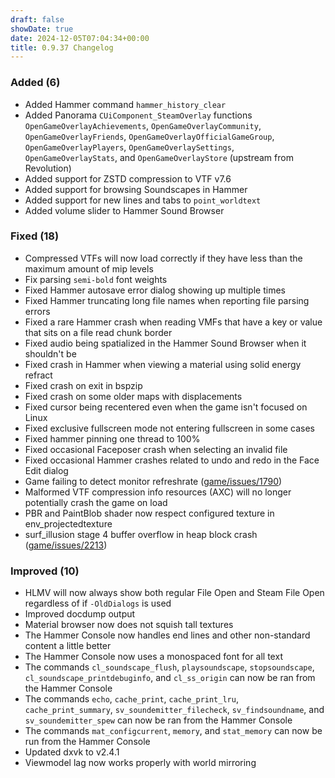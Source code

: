 ```yaml
---
draft: false
showDate: true
date: 2024-12-05T07:04:34+00:00
title: 0.9.37 Changelog
---
```


### Added (6)

- Added Hammer command `hammer_history_clear`
- Added Panorama `CUiComponent_SteamOverlay` functions `OpenGameOverlayAchievements`, `OpenGameOverlayCommunity`, `OpenGameOverlayFriends`, `OpenGameOverlayOfficialGameGroup`, `OpenGameOverlayPlayers`, `OpenGameOverlaySettings`, `OpenGameOverlayStats`, and `OpenGameOverlayStore` (upstream from Revolution)
- Added support for ZSTD compression to VTF v7.6
- Added support for browsing Soundscapes in Hammer
- Added support for new lines and tabs to `point_worldtext`
- Added volume slider to Hammer Sound Browser
### Fixed (18)

- Compressed VTFs will now load correctly if they have less than the maximum amount of mip levels
- Fix parsing `semi-bold` font weights
- Fixed Hammer autosave error dialog showing up multiple times
- Fixed Hammer truncating long file names when reporting file parsing errors
- Fixed a rare Hammer crash when reading VMFs that have a key or value that sits on a file read chunk border
- Fixed audio being spatialized in the Hammer Sound Browser when it shouldn't be
- Fixed crash in Hammer when viewing a material using solid energy refract
- Fixed crash on exit in bspzip
- Fixed crash on some older maps with displacements
- Fixed cursor being recentered even when the game isn't focused on Linux
- Fixed exclusive fullscreen mode not entering fullscreen in some cases
- Fixed hammer pinning one thread to 100%
- Fixed occasional Faceposer crash when selecting an invalid file
- Fixed occasional Hammer crashes related to undo and redo in the Face Edit dialog
- Game failing to detect monitor refreshrate ([game/issues/1790](https://github.com/momentum-mod/game/issues/1790))
- Malformed VTF compression info resources (AXC) will no longer potentially crash the game on load
- PBR and PaintBlob shader now respect configured texture in env_projectedtexture
- surf_illusion stage 4 buffer overflow in heap block crash ([game/issues/2213](https://github.com/momentum-mod/game/issues/2213))
### Improved (10)

- HLMV will now always show both regular File Open and Steam File Open regardless of if `-OldDialogs` is used
- Improved docdump output
- Material browser now does not squish tall textures
- The Hammer Console now handles end lines and other non-standard content a little better
- The Hammer Console now uses a monospaced font for all text
- The commands `cl_soundscape_flush`, `playsoundscape`, `stopsoundscape`, `cl_soundscape_printdebuginfo`, and `cl_ss_origin` can now be ran from the Hammer Console
- The commands `echo`, `cache_print`, `cache_print_lru`, `cache_print_summary`, `sv_soundemitter_filecheck`, `sv_findsoundname`, and `sv_soundemitter_spew` can now be ran from the Hammer Console
- The commands `mat_configcurrent`, `memory`, and `stat_memory` can now be run from the Hammer Console
- Updated dxvk to v2.4.1
- Viewmodel lag now works properly with world mirroring
